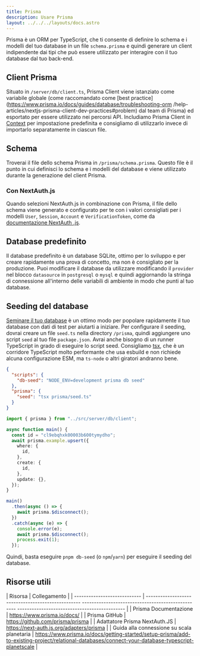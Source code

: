 ```yaml
---
title: Prisma
description: Usare Prisma
layout: ../../../layouts/docs.astro
---
```


Prisma è un ORM per TypeScript, che ti consente di definire lo schema e i modelli del tuo database in un file `schema.prisma` e quindi generare un client indipendente dai tipi che può essere utilizzato per interagire con il tuo database dal tuo back-end.

## Client Prisma

Situato in `/server/db/client.ts`, Prisma Client viene istanziato come variabile globale (come raccomandato come [best practice](https://www.prisma.io/docs/guides/database/troubleshooting-orm /help-articles/nextjs-prisma-client-dev-practices#problem) dal team di Prisma) ed esportato per essere utilizzato nei percorsi API. Includiamo Prisma Client in [Context](/it/usage/trpc#-servertrpccontextts) per impostazione predefinita e consigliamo di utilizzarlo invece di importarlo separatamente in ciascun file.

## Schema

Troverai il file dello schema Prisma in `/prisma/schema.prisma`. Questo file è il punto in cui definisci lo schema e i modelli del database e viene utilizzato durante la generazione del client Prisma.

### Con NextAuth.js

Quando selezioni NextAuth.js in combinazione con Prisma, il file dello schema viene generato e configurato per te con i valori consigliati per i modelli `User`, `Session`, `Account` e `VerificationToken`, come da [documentazione NextAuth .js](https://next-auth.js.org/adapters/prisma).

## Database predefinito

Il database predefinito è un database SQLite, ottimo per lo sviluppo e per creare rapidamente una prova di concetto, ma non è consigliato per la produzione. Puoi modificare il database da utilizzare modificando il `provider` nel blocco `datasource` in `postgresql` o `mysql` e quindi aggiornando la stringa di connessione all'interno delle variabili di ambiente in modo che punti al tuo database.

## Seeding del database

[Seminare il tuo database](https://www.prisma.io/docs/guides/database/seed-database) è un ottimo modo per popolare rapidamente il tuo database con dati di test per aiutarti a iniziare. Per configurare il seeding, dovrai creare un file `seed.ts` nella directory `/prisma`, quindi aggiungere uno script `seed` al tuo file `package.json`. Avrai anche bisogno di un runner TypeScript in grado di eseguire lo script seed. Consigliamo [tsx](https://github.com/esbuild-kit/tsx), che è un corridore TypeScript molto performante che usa esbuild e non richiede alcuna configurazione ESM, ma `ts-node` o altri giratori andranno bene.

```jsonc:pacchetto.json
{
  "scripts": {
    "db-seed": "NODE_ENV=development prisma db seed"
  },
  "prisma": {
    "seed": "tsx prisma/seed.ts"
  }
}
```

```ts:prisma/seme.ts
import { prisma } from "../src/server/db/client";

async function main() {
  const id = "cl9ebqhxk00003b600tymydho";
  await prisma.example.upsert({
    where: {
      id,
    },
    create: {
      id,
    },
    update: {},
  });
}

main()
  .then(async () => {
    await prisma.$disconnect();
  })
  .catch(async (e) => {
    console.error(e);
    await prisma.$disconnect();
    process.exit(1);
  });
```

Quindi, basta eseguire `pnpm db-seed` (o `npm`/`yarn`) per eseguire il seeding del database.

## Risorse utili

| Risorsa | Collegamento |
| ---------------------------- | -------------------------------------------------- -------------------------------------------------- --------------------------------------------- |
| Prisma Documentazione | https://www.prisma.io/docs/ |
| Prisma GitHub | https://github.com/prisma/prisma |
| Adattatore Prisma NextAuth.JS | https://next-auth.js.org/adapters/prisma |
| Guida alla connessione su scala planetaria | https://www.prisma.io/docs/getting-started/setup-prisma/add-to-existing-project/relational-databases/connect-your-database-typescript-planetscale |